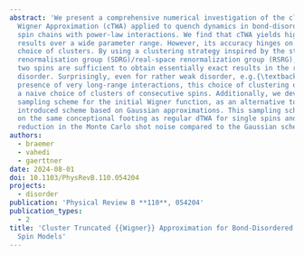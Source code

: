 ```yaml
---
abstract: 'We present a comprehensive numerical investigation of the cluster Truncated
  Wigner Approximation (cTWA) applied to quench dynamics in bond-disordered Heisenberg
  spin chains with power-law interactions. We find that cTWA yields highly accurate
  results over a wide parameter range. However, its accuracy hinges on a suitable
  choice of clusters. By using a clustering strategy inspired by the strong disorder
  renormalisation group (SDRG)/real-space renormalization group (RSRG), clusters of
  two spins are sufficient to obtain essentially exact results in the regime of strong
  disorder. Surprisingly, even for rather weak disorder, e.g.{\textbackslash} in the
  presence of very long-range interactions, this choice of clustering outperforms
  a naive choice of clusters of consecutive spins. Additionally, we develop a discrete
  sampling scheme for the initial Wigner function, as an alternative to the originally
  introduced scheme based on Gaussian approximations. This sampling scheme puts cTWA
  on the same conceptional footing as regular dTWA for single spins and yields some
  reduction in the Monte Carlo shot noise compared to the Gaussian scheme.'
authors:
  - braemer
  - vahedi
  - gaerttner
date: 2024-08-01
doi: 10.1103/PhysRevB.110.054204
projects:
  - disorder
publication: 'Physical Review B **110**, 054204'
publication_types:
  - 2
title: 'Cluster Truncated {{Wigner}} Approximation for Bond-Disordered {{Heisenberg}}
  Spin Models'
---
```

